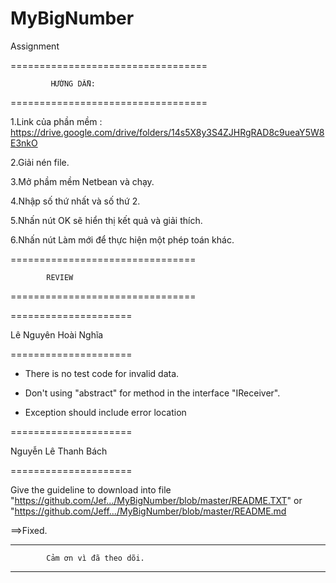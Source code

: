 # MyBigNumber
Assignment

==================================

             HƯỚNG DẪN:
    
==================================

1.Link của phần mềm : https://drive.google.com/drive/folders/14s5X8y3S4ZJHRgRAD8c9ueaY5W8E3nkO

2.Giải nén file.

3.Mở phầm mềm Netbean và chạy.

4.Nhập số thứ nhất và số thứ 2.

5.Nhấn nút OK sẽ hiển thị kết quả và giải thích.

6.Nhấn nút Làm mới để thực hiện một phép toán khác.


================================

            REVIEW
      
================================

=====================

Lê Nguyên Hoài Nghĩa

=====================

- There is no test code for invalid data.
- Don't using "abstract" for method in the interface "IReceiver".

- Exception should include error location

=====================

Nguyễn Lê Thanh Bách

=====================

Give the guideline to download into file "https://github.com/Jef.../MyBigNumber/blob/master/README.TXT" or "https://github.com/Jeff.../MyBigNumber/blob/master/README.md

==>Fixed.


**********************************************
            Cảm ơn vì đã theo dõi.
**********************************************
